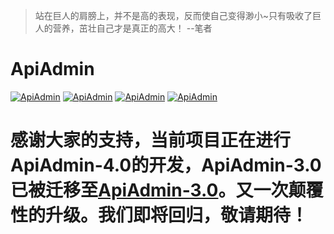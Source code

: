 > 站在巨人的肩膀上，并不是高的表现，反而使自己变得渺小~只有吸收了巨人的营养，茁壮自己才是真正的高大！ --笔者


# ApiAdmin
[![ApiAdmin](https://img.shields.io/hexpm/l/plug.svg)](http://www.apiadmin.org/)
[![ApiAdmin](https://img.shields.io/badge/release-v3.0.8-blue.svg)](http://www.apiadmin.org/)
[![ApiAdmin](https://img.shields.io/badge/build-passing-brightgreen.svg)](http://www.apiadmin.org/)
[![ApiAdmin](https://img.shields.io/badge/ApiAdmin-v3.0.8-brightgreen.svg)](http://www.apiadmin.org/)

# 感谢大家的支持，当前项目正在进行ApiAdmin-4.0的开发，ApiAdmin-3.0已被迁移至[ApiAdmin-3.0](https://gitee.com/apiadmin/ApiAdmin-3.0)。又一次颠覆性的升级。我们即将回归，敬请期待！
